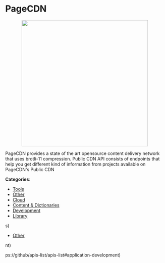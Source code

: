 # PageCDN
<p align="center">
    <img width="400" src="https://raw.githubusercontent.com/apis-list/apis-list/apis/pagecdn/logo_256x256.png" />
</p>

PageCDN provides a state of the art opensource content delivery network that uses brotli-11 compression. Public CDN API consists of endpoints that help you get different kind of information from projects available on PageCDN's Public CDN



**Categories**:
- [Tools](https://github.com/apis-list/apis-list#tools)
- [Other](https://github.com/apis-list/apis-list#other)
- [Cloud](https://github.com/apis-list/apis-list#cloud)
- [Content & Dictionaries](https://github.com/apis-list/apis-list#content-and-dictionaries)
- [Development](https://github.com/apis-list/apis-list#development)
- [Library](https://github.com/apis-list/apis-list#library)



s)
- [Other](https://github.com/apis-list/apis-list#other)



nt)



ps://github/apis-list/apis-list#application-development)



